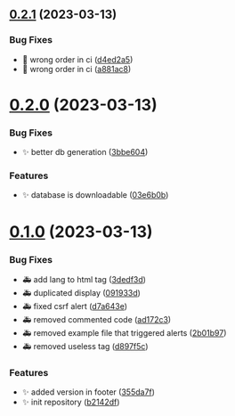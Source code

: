 ## [0.2.1](https://github.com/Wivik/pyp-boy/compare/v0.2.0...v0.2.1) (2023-03-13)


### Bug Fixes

* :construction_worker: wrong order in ci ([d4ed2a5](https://github.com/Wivik/pyp-boy/commit/d4ed2a5db3fab2352e75fd54fbe2f19d25705bc1))
* :construction_worker: wrong order in ci ([a881ac8](https://github.com/Wivik/pyp-boy/commit/a881ac85d303a047608bba586e603e262160bb4b))



# [0.2.0](https://github.com/Wivik/pyp-boy/compare/v0.1.0...v0.2.0) (2023-03-13)


### Bug Fixes

* :sparkles: better db generation ([3bbe604](https://github.com/Wivik/pyp-boy/commit/3bbe60442a1be7c815b65a1ba9c736967b587ed8))


### Features

* :sparkles: database is downloadable ([03e6b0b](https://github.com/Wivik/pyp-boy/commit/03e6b0b1ff8391b52e7184748b9103349b8ca8f3))



# [0.1.0](https://github.com/Wivik/pyp-boy/compare/b2142dfc3edaa47deb3ccbb40e5c870e48c856b7...v0.1.0) (2023-03-13)


### Bug Fixes

* :ambulance: add lang to html tag ([3dedf3d](https://github.com/Wivik/pyp-boy/commit/3dedf3d48e55bb86522a6f5d8443c404e7fab7a0))
* :ambulance: duplicated display ([091933d](https://github.com/Wivik/pyp-boy/commit/091933db744b62400d5db2e653deb02080975ad0))
* :ambulance: fixed csrf alert ([d7a643e](https://github.com/Wivik/pyp-boy/commit/d7a643e0ca75cdfe3a09ff054fd8268b6cba2e76))
* :ambulance: removed commented code ([ad172c3](https://github.com/Wivik/pyp-boy/commit/ad172c3f83a194695a3278b9f71c3fdc4ede805c))
* :ambulance: removed example file that triggered alerts ([2b01b97](https://github.com/Wivik/pyp-boy/commit/2b01b9755f72c66be8b667ae8554e6d247aee228))
* :ambulance: removed useless tag ([d897f5c](https://github.com/Wivik/pyp-boy/commit/d897f5c507a5bf83b4ad5ebd944ef54743f1186f))


### Features

* :sparkles: added version in footer ([355da7f](https://github.com/Wivik/pyp-boy/commit/355da7fa0d82f0efa486d663dcfb9d925e2e44ed))
* :sparkles: init repository ([b2142df](https://github.com/Wivik/pyp-boy/commit/b2142dfc3edaa47deb3ccbb40e5c870e48c856b7))




